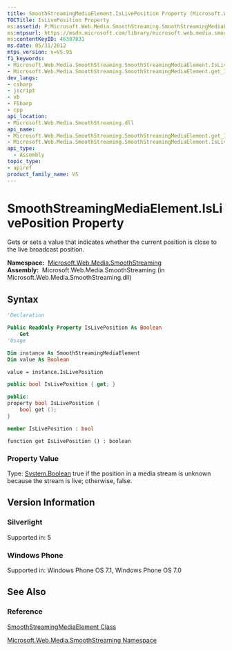 ```yaml
---
title: SmoothStreamingMediaElement.IsLivePosition Property (Microsoft.Web.Media.SmoothStreaming)
TOCTitle: IsLivePosition Property
ms:assetid: P:Microsoft.Web.Media.SmoothStreaming.SmoothStreamingMediaElement.IsLivePosition
ms:mtpsurl: https://msdn.microsoft.com/library/microsoft.web.media.smoothstreaming.smoothstreamingmediaelement.isliveposition(v=VS.95)
ms:contentKeyID: 46307831
ms.date: 05/31/2012
mtps_version: v=VS.95
f1_keywords:
- Microsoft.Web.Media.SmoothStreaming.SmoothStreamingMediaElement.IsLivePosition
- Microsoft.Web.Media.SmoothStreaming.SmoothStreamingMediaElement.get_IsLivePosition
dev_langs:
- csharp
- jscript
- vb
- FSharp
- cpp
api_location:
- Microsoft.Web.Media.SmoothStreaming.dll
api_name:
- Microsoft.Web.Media.SmoothStreaming.SmoothStreamingMediaElement.get_IsLivePosition
- Microsoft.Web.Media.SmoothStreaming.SmoothStreamingMediaElement.IsLivePosition
api_type:
  - Assembly
topic_type:
- apiref
product_family_name: VS
---
```


# SmoothStreamingMediaElement.IsLivePosition Property

Gets or sets a value that indicates whether the current position is close to the live broadcast position.

**Namespace:**  [Microsoft.Web.Media.SmoothStreaming](microsoft-web-media-smoothstreaming-namespace_1.md)  
**Assembly:**  Microsoft.Web.Media.SmoothStreaming (in Microsoft.Web.Media.SmoothStreaming.dll)

## Syntax

```vb
'Declaration

Public ReadOnly Property IsLivePosition As Boolean
    Get
'Usage

Dim instance As SmoothStreamingMediaElement
Dim value As Boolean

value = instance.IsLivePosition
```

```csharp
public bool IsLivePosition { get; }
```

```cpp
public:
property bool IsLivePosition {
    bool get ();
}
```

``` fsharp
member IsLivePosition : bool
```

```jscript
function get IsLivePosition () : boolean
```

### Property Value

Type: [System.Boolean](https://msdn.microsoft.com/library/a28wyd50\(v=vs.95\))  
true if the position in a media stream is unknown because the stream is live; otherwise, false.

## Version Information

### Silverlight

Supported in: 5  

### Windows Phone

Supported in: Windows Phone OS 7.1, Windows Phone OS 7.0  

## See Also

### Reference

[SmoothStreamingMediaElement Class](smoothstreamingmediaelement-class-microsoft-web-media-smoothstreaming_1.md)

[Microsoft.Web.Media.SmoothStreaming Namespace](microsoft-web-media-smoothstreaming-namespace_1.md)
